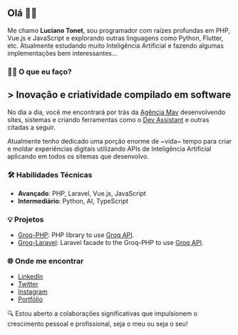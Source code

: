 ## Olá 👋🏼

Me chamo **Luciano Tonet**, sou programador com raízes profundas em PHP, Vue.js e JavaScript e explorando outras linguagens como Python, Flutter, etc. Atualmente estudando muito Inteligência Artificial e fazendo algumas implementações bem interessantes...

### 👨‍💻 O que eu faço?
## > Inovação e criatividade compilado em software
No dia a dia, você me encontrará por trás da [Agência Mav](https://agenciamav.com.br) desenvolvendo sites, sistemas e criando ferramentas como o [Dev Assistant](https://devassistant.tonet.dev) e outras citadas a seguir.

Atualmente tenho dedicado uma porção enorme de ~vida~ tempo para criar e moldar experiências digitais utilizando APIs de Inteligência Artificial aplicando em todos os sitemas que desenvolvo.

### 🛠 Habilidades Técnicas
- **Avançado**: PHP, Laravel, Vue.js, JavaScript
- **Intermediário**: Python, AI, TypeScript

### 💡 Projetos
- [Groq-PHP](https://github.com/lucianotonet/groq-php?tab=readme-ov-file#readme): PHP library to use [Groq API](https://groq.com/).
- [Groq-Laravel](https://github.com/lucianotonet/groq-laravel?tab=readme-ov-file#readme): Laravel facade to the Groq-PHP to use [Groq API](https://groq.com/).

### 🌐 Onde me encontrar
- [LinkedIn](https://www.linkedin.com/in/lucianotonet/)
- [Twitter](https://twitter.com/lucianotonet/)
- [Instagram](https://www.instagram.com/lucianotonet)
- [Portfólio](https://luciano.tonet.dev/)

🔍 Estou aberto a colaborações significativas que impulsionem o crescimento pessoal e profissional, seja o meu ou seja o seu!



